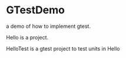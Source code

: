 # GTestDemo

a demo of how to implement gtest.

Hello is a project.

HelloTest is a gtest project to test units in Hello
